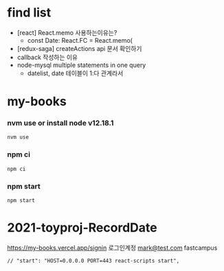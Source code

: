 
# find list

* [react] React.memo 사용하는이유는?
    * const Date: React.FC<DateProps> = React.memo(
* [redux-saga] createActions api 문서 확인하기
* callback 작성하는 이유
* node-mysql multiple statements in one query
    * datelist, date 테이블이 1:다 관계라서

# my-books

### nvm use or install node v12.18.1

```
nvm use
```

### npm ci

```
npm ci
```

### npm start

```
npm start
```

# 2021-toyproj-RecordDate

<https://my-books.vercel.app/signin>
로그인계정
mark@test.com
fastcampus

    // "start": "HOST=0.0.0.0 PORT=443 react-scripts start",
